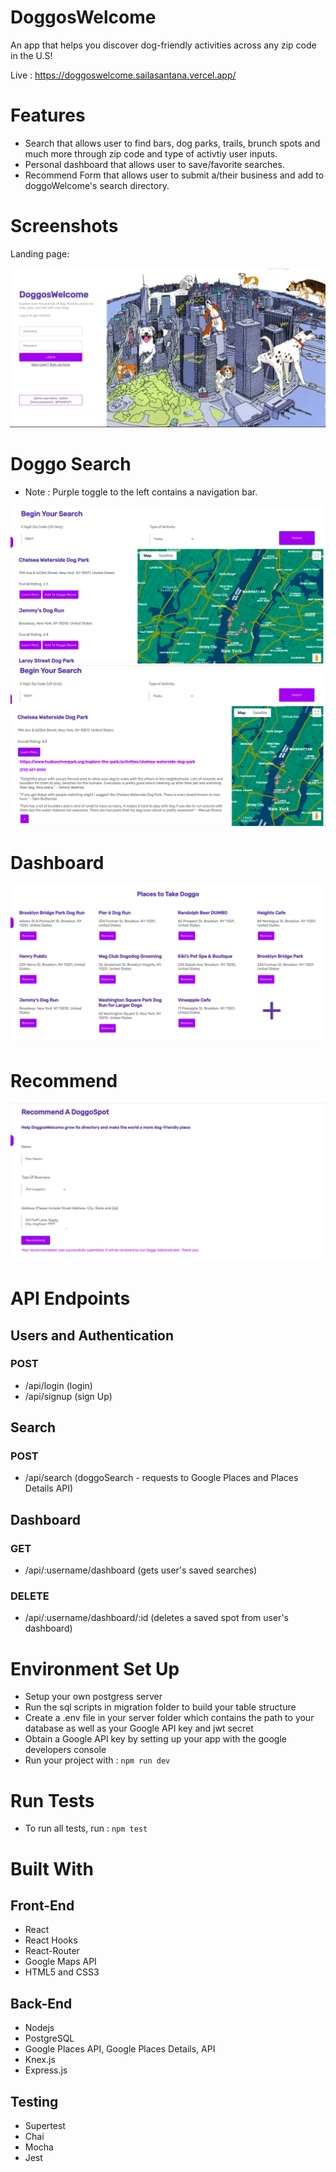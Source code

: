 

# DoggosWelcome

An app that helps you discover dog-friendly activities across any zip code in the U.S!

Live : https://doggoswelcome.sailasantana.vercel.app/

# Features

* Search that allows user to find bars, dog parks, trails, brunch spots and much more through zip code and type of activtiy user inputs.
* Personal dashboard that allows user to save/favorite searches. 
* Recommend Form that allows user to submit a/their business and add to doggoWelcome's search directory. 

# Screenshots

Landing page:

![Landing](screenshots/landing.png)

# Doggo Search 

* Note : Purple toggle to the left contains a navigation bar.

![Search](screenshots/search.png)
![Search](screenshots/search2.png)

# Dashboard 

![Dashboard](screenshots/dashboard.png)

# Recommend 

![Recommend](screenshots/recommend.png)


# API Endpoints

## Users and Authentication

### POST
- /api/login (login)
- /api/signup (sign Up)

## Search

### POST
- /api/search (doggoSearch - requests to Google Places and Places Details API)

## Dashboard

### GET
- /api/:username/dashboard (gets user's saved searches)

### DELETE
- /api/:username/dashboard/:id (deletes a saved spot from user's dashboard)




# Environment Set Up

* Setup your own postgress server
* Run the sql scripts in migration folder to build your table structure
* Create a .env file in your server folder which contains the path to your database as well as your Google API key and jwt secret
* Obtain a Google API key by setting up your app with the google developers console
* Run your project with : ```npm run dev```


# Run Tests

* To run all tests, run : ```npm test```



# Built With

## Front-End
* React
* React Hooks 
* React-Router
* Google Maps API
* HTML5 and CSS3

## Back-End
* Nodejs
* PostgreSQL
* Google Places API, Google Places Details, API
* Knex.js
* Express.js

## Testing

* Supertest
* Chai
* Mocha
* Jest

